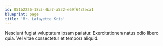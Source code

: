 ```yaml
---
id: 051b2226-18c3-4ba7-a532-e69f64a2eca1
blueprint: page
title: 'Mr. Lafayette Kris'
---
```

Nesciunt fugiat voluptatum ipsam pariatur. Exercitationem natus odio libero quia. Vel vitae consectetur et tempora aliquid.